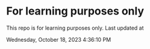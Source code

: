 # For learning purposes only
This repo is for learning purposes only.
Last updated at

Wednesday, October 18, 2023 4:36:10 PM

